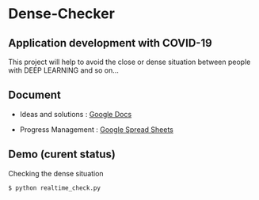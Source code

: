 Dense-Checker
===

## Application development with COVID-19

This project will help to avoid the close or dense situation between people with DEEP LEARNING and so on...

## Document

* Ideas and solutions : [Google Docs](https://docs.google.com/document/d/1SBujBopHUcR5McblwqASUc4pZSVqQubFaBeCCH0w1pM/edit?usp=sharing)

* Progress Management : [Google Spread Sheets](https://docs.google.com/spreadsheets/d/1siRg7qTlEc6rQirJbn1OY48E0qZ5ZRyTXaP1s8RAq74/edit?usp=sharing)

## Demo (curent status)

Checking the dense situation
```bash
$ python realtime_check.py
```